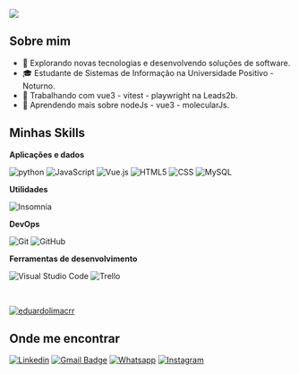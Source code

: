 ![](https://komarev.com/ghpvc/?username=iuricode&color=006bed)

## Sobre mim

- 🤔 Explorando novas tecnologias e desenvolvendo soluções de software.
- 🎓 Estudante de Sistemas de Informação na Universidade Positivo - Noturno.
- 💼 Trabalhando com vue3 - vitest - playwright na Leads2b.
- 🌱 Aprendendo mais sobre nodeJs - vue3 - molecularJs.

## Minhas Skills

**Aplicações e dados**

![python](    https://img.shields.io/badge/Python-333333?style=flat&logo=python&logoColor=white) 
![JavaScript](https://img.shields.io/badge/-JavaScript-333333?style=flat&logo=javascript)
![Vue.js](https://img.shields.io/badge/Vue.js-333333?style=flat&logo=vue.js&logoColor=white)
![HTML5](https://img.shields.io/badge/-HTML5-333333?style=flat&logo=HTML5)
![CSS](https://img.shields.io/badge/-CSS-333333?style=flat&logo=CSS3&logoColor=1572B6)
![MySQL](https://img.shields.io/badge/-MySQL-333333?style=flat&logo=mysql)

**Utilidades**

![Insomnia](https://img.shields.io/badge/-Insomnia-333333?style=flat&logo=insomnia)

**DevOps**

![Git](https://img.shields.io/badge/-Git-333333?style=flat&logo=git)
![GitHub](https://img.shields.io/badge/-GitHub-333333?style=flat&logo=github)


**Ferramentas de desenvolvimento**

![Visual Studio Code](https://img.shields.io/badge/-Visual%20Studio%20Code-333333?style=flat&logo=visual-studio-code&logoColor=007ACC)
![Trello](https://img.shields.io/badge/-Trello-333333?style=flat&logo=trello&logoColor=007ACC)


<br/>

[![eduardolimacrr](https://github-readme-stats.vercel.app/api/top-langs/?username=eduardolimacrr&hide=html&layout=compact&theme=dark)](https://github.com/anuraghazra/github-readme-stats)

## Onde me encontrar

[![Linkedin](https://img.shields.io/badge/-Linkedin-blue?style=flat-square&logo=Linkedin&logoColor=white)](https://www.linkedin.com/in/eduardo-lima-crr/)
[![Gmail Badge](https://img.shields.io/badge/Gmail-D14836?style=flat&logo=gmail&logoColor=white)](mailto:seduardolimacrr@gmail.com)
[![Whatsapp](https://img.shields.io/badge/WhatsApp-25D366?style=flat&logo=whatsapp&logoColor=white)](https://wa.me/5541997041623)
[![Instagram](https://img.shields.io/badge/Instagram-E4405F?style=flat&logo=instagram&logoColor=white)](https://instagram.com/eduardo_limx) 

